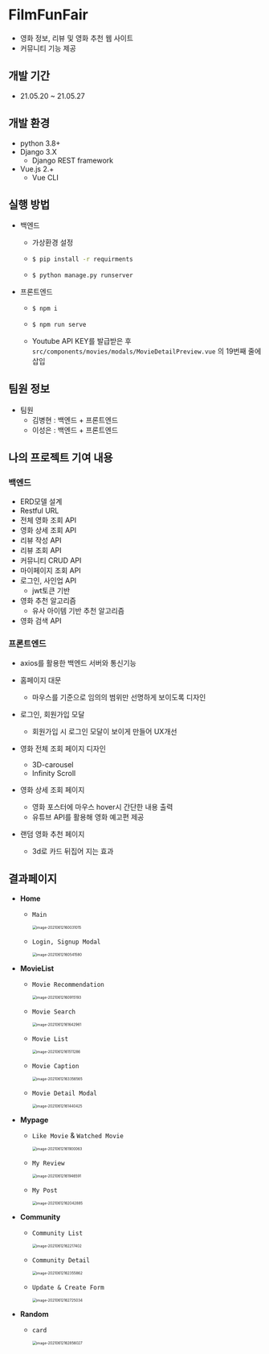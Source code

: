 # FilmFunFair

- 영화 정보, 리뷰 및 영화 추천 웹 사이트
- 커뮤니티 기능 제공



## 개발 기간

- 21.05.20 ~ 21.05.27



## 개발 환경

- python 3.8+
- Django 3.X
  - Django REST framework
- Vue.js 2.+
  - Vue CLI



## 실행 방법

- 백엔드

  - 가상환경 설정

  - ```bash
    $ pip install -r requirments
    ```

  - ```bash
    $ python manage.py runserver
    ```

- 프론트엔드

  - ```bash
    $ npm i
    ```

  - ```bash
    $ npm run serve
    ```

  - Youtube API KEY를 발급받은 후 `src/components/movies/modals/MovieDetailPreview.vue` 의 19번째 줄에 삽입



## 팀원 정보

- 팀원
  - 김병현 : 백엔드 + 프론트엔드
  - 이성은 : 백엔드 + 프론트엔드



## 나의 프로젝트 기여 내용

### 백엔드

- ERD모델 설계
- Restful URL
- 전체 영화 조회 API
- 영화 상세 조회 API
- 리뷰 작성 API
- 리뷰 조회 API
- 커뮤니티 CRUD API
- 마이페이지 조회 API
- 로그인, 사인업 API
  - jwt토큰 기반
- 영화 추천 알고리즘
  - 유사 아이템 기반 추천 알고리즘
- 영화 검색 API

### 프론트엔드

- axios를 활용한 백엔드 서버와 통신기능

- 홈페이지 대문
  - 마우스를 기준으로 임의의 범위만 선명하게 보이도록 디자인
- 로그인, 회원가입 모달
  - 회원가입 시 로그인 모달이 보이게 만들어 UX개선
- 영화 전체 조회 페이지 디자인
  - 3D-carousel
  - Infinity Scroll
- 영화 상세 조회 페이지
  - 영화 포스터에 마우스 hover시 간단한 내용 출력
  - 유튜브 API를 활용해 영화 예고편 제공

- 랜덤 영화 추천 페이지
  - 3d로 카드 뒤집어 지는 효과



## 결과페이지

- **Home**

  - `Main`

    <img src="README.assets/1_home-1623634870935.png" alt="image-20210612160031015" style="zoom:50%;" />

  - `Login, Signup Modal`

    <img src="README.assets/2_accounts_modal-1623634870936.png" alt="image-20210612160541580" style="zoom:50%;" />

- **MovieList**

  - `Movie Recommendation`

    <img src="README.assets/3_movie_list-1623634870936.png" alt="image-20210612160915193" style="zoom:50%;" />

  - `Movie Search`

    <img src="README.assets/4_search-1623634870936.png" alt="image-20210612161642961" style="zoom:50%;" />

  - `Movie List`

    <img src="README.assets/5_movie_list-1623634870936.png" alt="image-20210612161511286" style="zoom:50%;" />

  - `Movie Caption`

    <img src="README.assets/6_caption-1623634870936.png" alt="image-20210612163356565" style="zoom:50%;" />

  - `Movie Detail Modal`

    <img src="README.assets/7_movie_detail-1623634870936.png" alt="image-20210612161440425" style="zoom:50%;" />

- **Mypage**

  - `Like Movie` & `Watched Movie`

    <img src="README.assets/8_my_movies-1623634870936.png" alt="image-20210612161900063" style="zoom:50%;" />

  - `My Review`

    <img src="README.assets/9_my_review-1623634870937.png" alt="image-20210612161946591" style="zoom:50%;" />

  - `My Post`

    <img src="README.assets/10_my_post-1623634870938.png" alt="image-20210612162042885" style="zoom:50%;" />

- **Community**

  - `Community List`

    <img src="README.assets/11_community_list-1623634870938.png" alt="image-20210612162217402" style="zoom:50%;" />

  - `Community Detail`

    <img src="README.assets/12_community_detail-1623634870938.png" alt="image-20210612162355862" style="zoom:50%;" />

  - `Update & Create Form`

    <img src="README.assets/13_form-1623634870938.png" alt="image-20210612162725034" style="zoom:50%;" />

- **Random**

  - `card`

    <img src="README.assets/14_random-1623634870938.png" alt="image-20210612162856027" style="zoom:50%;" />
